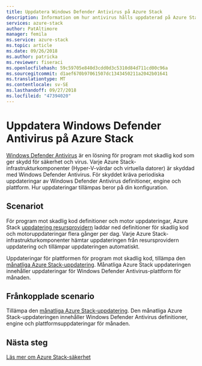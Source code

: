```yaml
---
title: Uppdatera Windows Defender Antivirus på Azure Stack
description: Information om hur antivirus hålls uppdaterad på Azure Stack
services: azure-stack
author: PatAltimore
manager: femila
ms.service: azure-stack
ms.topic: article
ms.date: 09/26/2018
ms.author: patricka
ms.reviewer: fiseraci
ms.openlocfilehash: 59c59705e840d3cdd0d3c5310d84d711cd00c96a
ms.sourcegitcommit: d1aef670b97061507dc1343450211a2042b01641
ms.translationtype: MT
ms.contentlocale: sv-SE
ms.lasthandoff: 09/27/2018
ms.locfileid: "47394020"
---
```

# <a name="update-windows-defender-antivirus-on-azure-stack"></a>Uppdatera Windows Defender Antivirus på Azure Stack

[Windows Defender Antivirus](https://docs.microsoft.com/windows/security/threat-protection/windows-defender-antivirus/windows-defender-antivirus-in-windows-10) är en lösning för program mot skadlig kod som ger skydd för säkerhet och virus. Varje Azure Stack-infrastrukturkomponenter (Hyper-V-värdar och virtuella datorer) är skyddad med Windows Defender Antivirus. För skyddet kräva periodiska uppdateringar av Windows Defender Antivirus definitioner, engine och plattform. Hur uppdateringar tillämpas beror på din konfiguration.

## <a name="connected-scenario"></a>Scenariot

För program mot skadlig kod definitioner och motor uppdateringar, Azure Stack [uppdatering resursprovidern](azure-stack-updates.md#the-update-resource-provider) laddar ned definitioner för skadlig kod och motoruppdateringar flera gånger per dag. Varje Azure Stack-infrastrukturkomponenter hämtar uppdateringen från resursprovidern uppdatering och tillämpar uppdateringen automatiskt.

Uppdateringar för plattformen för program mot skadlig kod, tillämpa den [månatliga Azure Stack-uppdatering](azure-stack-apply-updates.md). Månatliga Azure Stack uppdateringen innehåller uppdateringar för Windows Defender Antivirus-plattform för månaden.

## <a name="disconnected-scenario"></a>Frånkopplade scenario

 Tillämpa den [månatliga Azure Stack-uppdatering](azure-stack-apply-updates.md). Den månatliga Azure Stack-uppdateringen innehåller Windows Defender Antivirus definitioner, engine och plattformsuppdateringar för månaden.

## <a name="next-steps"></a>Nästa steg

[Läs mer om Azure Stack-säkerhet](azure-stack-security-foundations.md)
